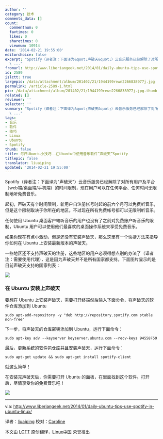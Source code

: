 ```yaml
---
author: ''
category: 技术
comments_data: []
count:
  commentnum: 0
  favtimes: 0
  likes: 0
  sharetimes: 0
  viewnum: 10914
date: '2014-02-21 19:55:00'
editorchoice: false
excerpt: "Spotify（译者注：下面译为&quot;声破天&quot;）云音乐服务已经解除了对所有用户及平台（web端/桌面端/手机端）的时间限制，现在用户可以在任何平台、任何时间无限制地听免费音乐。\r\n起初，声破天有个时间限制，新用户自注册帐
  \ ..."
fromurl: http://www.liberiangeek.net/2014/01/daily-ubuntu-tips-use-spotify-in-ubuntu-linux/
id: 2589
islctt: true
largepic: /data/attachment/album/201402/21/1944199rewn2266838977j.jpg
permalink: /article-2589-1.html
pic: /data/attachment/album/201402/21/1944199rewn2266838977j.jpg.thumb.jpg
related: []
reviewer: ''
selector: ''
summary: "Spotify（译者注：下面译为&quot;声破天&quot;）云音乐服务已经解除了对所有用户及平台（web端/桌面端/手机端）的时间限制，现在用户可以在任何平台、任何时间无限制地听免费音乐。\r\n起初，声破天有个时间限制，新用户自注册帐
  \ ..."
tags:
- 音乐
- 软件
- 技巧
- Linux
- Ubuntu
- Spotify
thumb: false
title: 每日Ubuntu小技巧——在Ubuntu中使用音乐软件“声破天”Spotify
titlepic: false
translator: liuaiping
updated: '2014-02-21 19:55:00'
---
```


Spotify（译者注：下面译为"声破天"）云音乐服务已经解除了对所有用户及平台（web端/桌面端/手机端）的时间限制，现在用户可以在任何平台、任何时间无限制地听免费音乐。


起初，声破天有个时间限制，新用户自注册帐号时起的前六个月可以免费听音乐，但是这个限制取决于你所在的地区，不过现在所有免费帐号都可以无限制听音乐。


任何使用 Ubuntu 桌面客户端听音乐的用户也没有了之前对免费账户听音乐的限制，Ubuntu 用户可以使用他们最喜欢的桌面操作系统来享受免费音乐。


如果你现在有点小激动，但是还没有安装声破天，那么这里有一个快捷方法来指导你如何在 Ubuntu 上安装最新版本的声破天。


一些地区还不支持声破天的注册，这些地区的用户必须得想点别的办法了（译者注：需要使用代理），这是因为声破天并不是所有国家都支持。下面图片显示的是目前声破天支持的国家列表：


![](/data/attachment/album/201402/21/1944199rewn2266838977j.jpg)


### 在 Ubuntu 安装上声破天


要想在 Ubuntu 上安装声破天，需要打开终端然后输入下面命令，将声破天的软件仓库添加到 Ubuntu



```
sudo apt-add-repository -y "deb http://repository.spotify.com stable non-free"

```

下一步，将声破天的仓库密钥添加到 Ubuntu，运行下面命令：



```
sudo apt-key adv --keyserver keyserver.ubuntu.com --recv-keys 94558F59

```

最后，更新系统的软件包仓库并且安装声破天，运行下面命令：



```
sudo apt-get update && sudo apt-get install spotify-client

```

就这么简单！


在安装完声破天后，你需要打开 Ubuntu 的面板，在里面找到这个软件。打开后，尽情享受你的免费音乐吧！


![](/data/attachment/album/201402/21/19442183bg334dz3m33dqd.png)




---


via: <http://www.liberiangeek.net/2014/01/daily-ubuntu-tips-use-spotify-in-ubuntu-linux/>


译者：[liuaiping](https://github.com/liuaiping) 校对：[Caroline](https://github.com/carolinewuyan)


本文由 [LCTT](https://github.com/LCTT/TranslateProject) 原创翻译，[Linux中国](http://linux.cn/) 荣誉推出